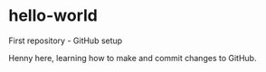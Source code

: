 # hello-world
First repository - GitHub setup

Henny here, learning how to make and commit changes to GitHub.
